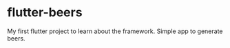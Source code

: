 # flutter-beers
My first flutter project to learn about the framework. Simple app to generate beers.
